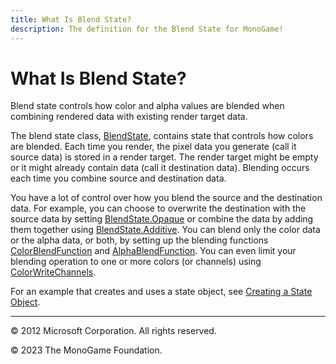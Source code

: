 ```yaml
---
title: What Is Blend State?
description: The definition for the Blend State for MonoGame!
---
```


# What Is Blend State?

Blend state controls how color and alpha values are blended when combining rendered data with existing render target data.

The blend state class, [BlendState](xref:Microsoft.Xna.Framework.Graphics.BlendState), contains state that controls how colors are blended. Each time you render, the pixel data you generate (call it source data) is stored in a render target. The render target might be empty or it might already contain data (call it destination data). Blending occurs each time you combine source and destination data.

You have a lot of control over how you blend the source and the destination data. For example, you can choose to overwrite the destination with the source data by setting [BlendState.Opaque](xref:Microsoft.Xna.Framework.Graphics.BlendState) or combine the data by adding them together using [BlendState.Additive](xref:Microsoft.Xna.Framework.Graphics.BlendState). You can blend only the color data or the alpha data, or both, by setting up the blending functions [ColorBlendFunction](xref:Microsoft.Xna.Framework.Graphics.BlendState.ColorBlendFunction) and [AlphaBlendFunction](xref:Microsoft.Xna.Framework.Graphics.BlendState.AlphaBlendFunction). You can even limit your blending operation to one or more colors (or channels) using [ColorWriteChannels](xref:Microsoft.Xna.Framework.Graphics.BlendState.ColorWriteChannels).

For an example that creates and uses a state object, see [Creating a State Object](../../howto/graphics/HowTo_Create_a_StateObject.md).

---

© 2012 Microsoft Corporation. All rights reserved.  

© 2023 The MonoGame Foundation.
